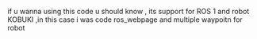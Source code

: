 if u wanna using this code u should know , its support for ROS 1 and robot KOBUKI ,in this case i was code ros_webpage and multiple waypoitn for robot 
